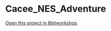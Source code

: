 Cacee_NES_Adventure
=====

[Open this project in 8bitworkshop](http://8bitworkshop.com/redir.html?platform=nes&githubURL=https%3A%2F%2Fgithub.com%2FIncredibleBoxman%2FCacee_NES_Adventure&file=Cacee_NES_Adventure.c).
